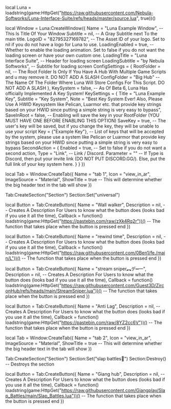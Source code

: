 local Luna = loadstring(game:HttpGet("https://raw.githubusercontent.com/Nebula-Softworks/Luna-Interface-Suite/refs/heads/master/source.lua", true))()

local Window = Luna:CreateWindow({
	Name = "Luna Example Window", -- This Is Title Of Your Window
	Subtitle = nil, -- A Gray Subtitle next To the main title.
	LogoID = "82795327169782", -- The Asset ID of your logo. Set to nil if you do not have a logo for Luna to use.
	LoadingEnabled = true, -- Whether to enable the loading animation. Set to false if you do not want the loading screen or have your own custom one.
	LoadingTitle = "Luna Interface Suite", -- Header for loading screen
	LoadingSubtitle = "by Nebula Softworks", -- Subtitle for loading screen
	ConfigSettings = {
		RootFolder = nil, -- The Root Folder Is Only If You Have A Hub With Multiple Game Scripts and u may remove it. DO NOT ADD A SLASH
		ConfigFolder = "Big Hub" -- The Name Of The Folder Where Luna Will Store Configs For This Script. DO NOT ADD A SLASH
	},
	KeySystem = false, -- As Of Beta 6, Luna Has officially Implemented A Key System!
	KeySettings = {
		Title = "Luna Example Key",
		Subtitle = "Key System",
		Note = "Best Key System Ever! Also, Please Use A HWID Keysystem like Pelican, Luarmor etc. that provide key strings based on your HWID since putting a simple string is very easy to bypass",
		SaveInRoot = false, -- Enabling will save the key in your RootFolder (YOU MUST HAVE ONE BEFORE ENABLING THIS OPTION)
		SaveKey = true, -- The user's key will be saved, but if you change the key, they will be unable to use your script
		Key = {"Example Key"}, -- List of keys that will be accepted by the system, please use a system like Pelican or Luarmor that provide key strings based on your HWID since putting a simple string is very easy to bypass
		SecondAction = {
			Enabled = true, -- Set to false if you do not want a second action,
			Type = "Link", -- Link / Discord.
			Parameter = "" -- If Type is Discord, then put your invite link (DO NOT PUT DISCORD.GG/). Else, put the full link of your key system here.
		}
	}
})

local Tab = Window:CreateTab({
	Name = "tab 1",
	Icon = "view_in_ar",
	ImageSource = "Material",
	ShowTitle = true -- This will determine whether the big header text in the tab will show
})

Tab:CreateSection("Section")
Section:Set("universal")

local Button = Tab:CreateButton({
	Name = "Wall walker",
	Description = nil, -- Creates A Description For Users to know what the button does (looks bad if you use it all the time),
    	Callback = function()
	 loadstring(game:HttpGet("https://pastebin.com/raw/zXk4Rq2r"))()
         -- The function that takes place when the button is pressed
    	end
})

local Button = Tab:CreateButton({
	Name = "rewind time",
	Description = nil, -- Creates A Description For Users to know what the button does (looks bad if you use it all the time),
    	Callback = function()	 loadstring(game:HttpGet("https://raw.githubusercontent.com/0Ben1/fe./main/L"))() 
         -- The function that takes place when the button is pressed
    	end
})

local Button = Tab:CreateButton({
	Name = "stream sniper︻デ═一",
	Description = nil, -- Creates A Description For Users to know what the button does (looks bad if you use it all the time),
    	Callback = function()
loadstring(game:HttpGet("https://raw.githubusercontent.com/Guest3D/ZirconHub/refs/heads/main/StreamSniper.lua"))() 
         -- The function that takes place when the button is pressed
    	end
})

local Button = Tab:CreateButton({
	Name = "Anti Lag",
	Description = nil, -- Creates A Description For Users to know what the button does (looks bad if you use it all the time),
    	Callback = function()
	 loadstring(game:HttpGet("https://pastebin.com/raw/8YZ2cc6V"))()
         -- The function that takes place when the button is pressed
    	end
})

local Tab = Window:CreateTab({
	Name = "tab 2",
	Icon = "view_in_ar",
	ImageSource = "Material",
	ShowTitle = true -- This will determine whether the big header text in the tab will show
})

Tab:CreateSection("Section")
Section:Set("slap battles👋")
Section:Destroy() -- Destroys the section

local Button = Tab:CreateButton({
	Name = "Giang hub",
	Description = nil, -- Creates A Description For Users to know what the button does (looks bad if you use it all the time),
    	Callback = function()	 loadstring(game:HttpGet("https://raw.githubusercontent.com/Giangplay/Slap_Battles/main/Slap_Battles.lua"))()
         -- The function that takes place when the button is pressed
    	end
})
